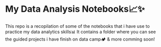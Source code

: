 # My Data Analysis Notebooks:chart_with_upwards_trend::sparkles:

This repo is a recopilation of some of the notebooks that i have use to practice my data analytics skills:bar_chart:
It contains a folder where you can see the guided projects i have finish on data camp:camping: & more comming soon! 
